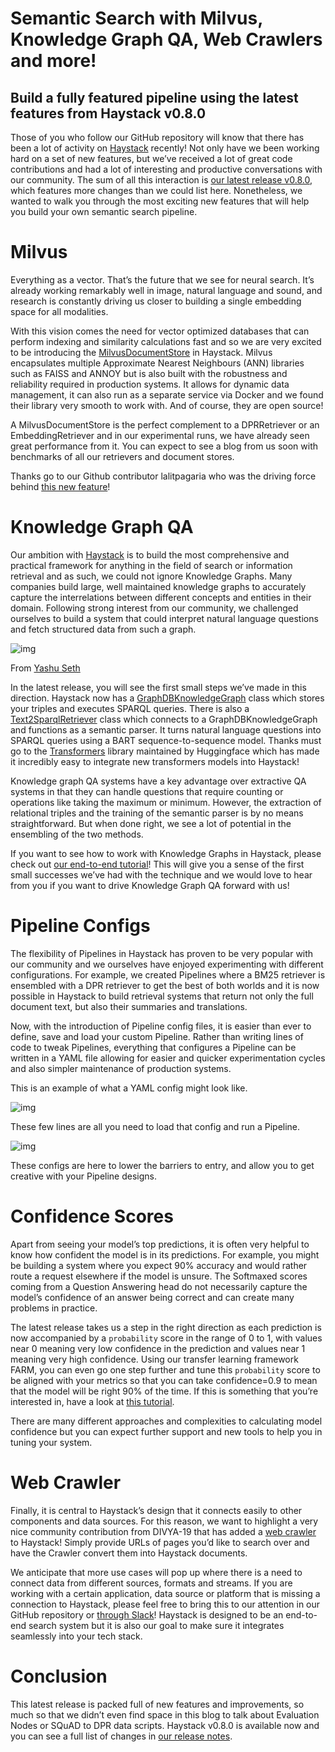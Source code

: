 # Semantic Search with Milvus, Knowledge Graph QA, Web Crawlers and more!

## Build a fully featured pipeline using the latest features from Haystack v0.8.0

Those of you who follow our GitHub repository will know that there has been a lot of activity on [Haystack](https://github.com/deepset-ai/haystack) recently! Not only have we been working hard on a set of new features, but we’ve received a lot of great code contributions and had a lot of interesting and productive conversations with our community. The sum of all this interaction is [our latest release v0.8.0](https://github.com/deepset-ai/haystack/releases/tag/v0.8.0), which features more changes than we could list here. Nonetheless, we wanted to walk you through the most exciting new features that will help you build your own semantic search pipeline.

# Milvus

Everything as a vector. That’s the future that we see for neural search. It’s already working remarkably well in image, natural language and sound, and research is constantly driving us closer to building a single embedding space for all modalities.

With this vision comes the need for vector optimized databases that can perform indexing and similarity calculations fast and so we are very excited to be introducing the [MilvusDocumentStore](https://github.com/deepset-ai/haystack/blob/master/haystack/document_store/milvus.py) in Haystack. Milvus encapsulates multiple Approximate Nearest Neighbours (ANN) libraries such as FAISS and ANNOY but is also built with the robustness and reliability required in production systems. It allows for dynamic data management, it can also run as a separate service via Docker and we found their library very smooth to work with. And of course, they are open source!

A MilvusDocumentStore is the perfect complement to a DPRRetriever or an EmbeddingRetriever and in our experimental runs, we have already seen great performance from it. You can expect to see a blog from us soon with benchmarks of all our retrievers and document stores.

Thanks go to our Github contributor lalitpagaria who was the driving force behind [this new feature](https://github.com/deepset-ai/haystack/pull/771)!

# Knowledge Graph QA

Our ambition with [Haystack](https://www.deepset.ai/haystack) is to build the most comprehensive and practical framework for anything in the field of search or information retrieval and as such, we could not ignore Knowledge Graphs. Many companies build large, well maintained knowledge graphs to accurately capture the interrelations between different concepts and entities in their domain. Following strong interest from our community, we challenged ourselves to build a system that could interpret natural language questions and fetch structured data from such a graph.

![img](https://miro.medium.com/max/1400/0*9yXxJcbus6nV8Xu1)

From [Yashu Seth](https://yashuseth.blog/2019/10/08/introduction-question-answering-knowledge-graphs-kgqa/)

In the latest release, you will see the first small steps we’ve made in this direction. Haystack now has a [GraphDBKnowledgeGraph](https://github.com/deepset-ai/haystack/blob/master/haystack/knowledge_graph/graphdb.py) class which stores your triples and executes SPARQL queries. There is also a [Text2SparqlRetriever](https://github.com/deepset-ai/haystack/blob/master/haystack/graph_retriever/text_to_sparql.py) class which connects to a GraphDBKnowledgeGraph and functions as a semantic parser. It turns natural language questions into SPARQL queries using a BART sequence-to-sequence model. Thanks must go to the [Transformers](https://github.com/huggingface/transformers) library maintained by Huggingface which has made it incredibly easy to integrate new transformers models into Haystack!

Knowledge graph QA systems have a key advantage over extractive QA systems in that they can handle questions that require counting or operations like taking the maximum or minimum. However, the extraction of relational triples and the training of the semantic parser is by no means straightforward. But when done right, we see a lot of potential in the ensembling of the two methods.

If you want to see how to work with Knowledge Graphs in Haystack, please check out [our end-to-end tutorial](https://github.com/deepset-ai/haystack/blob/master/tutorials/Tutorial10_Knowledge_Graph.ipynb)! This will give you a sense of the first small successes we’ve had with the technique and we would love to hear from you if you want to drive Knowledge Graph QA forward with us!

# **Pipeline Configs**

The flexibility of Pipelines in Haystack has proven to be very popular with our community and we ourselves have enjoyed experimenting with different configurations. For example, we created Pipelines where a BM25 retriever is ensembled with a DPR retriever to get the best of both worlds and it is now possible in Haystack to build retrieval systems that return not only the full document text, but also their summaries and translations.

Now, with the introduction of Pipeline config files, it is easier than ever to define, save and load your custom Pipeline. Rather than writing lines of code to tweak Pipelines, everything that configures a Pipeline can be written in a YAML file allowing for easier and quicker experimentation cycles and also simpler maintenance of production systems.

This is an example of what a YAML config might look like.

![img](https://miro.medium.com/max/1400/0*3JVJdCz-rRZXwp8w)

These few lines are all you need to load that config and run a Pipeline.

![img](https://miro.medium.com/max/1400/0*rmSWpVh18Mi3naUF)

These configs are here to lower the barriers to entry, and allow you to get creative with your Pipeline designs.

# Confidence Scores

Apart from seeing your model’s top predictions, it is often very helpful to know how confident the model is in its predictions. For example, you might be building a system where you expect 90% accuracy and would rather route a request elsewhere if the model is unsure. The Softmaxed scores coming from a Question Answering head do not necessarily capture the model’s confidence of an answer being correct and can create many problems in practice.

The latest release takes us a step in the right direction as each prediction is now accompanied by a `probability` score in the range of 0 to 1, with values near 0 meaning very low confidence in the prediction and values near 1 meaning very high confidence. Using our transfer learning framework FARM, you can even go one step further and tune this `probability` score to be aligned with your metrics so that you can take confidence=0.9 to mean that the model will be right 90% of the time. If this is something that you’re interested in, have a look at [this tutorial](https://github.com/deepset-ai/FARM/blob/master/examples/question_answering_confidence.py).

There are many different approaches and complexities to calculating model confidence but you can expect further support and new tools to help you in tuning your system.

# Web Crawler

Finally, it is central to Haystack’s design that it connects easily to other components and data sources. For this reason, we want to highlight a very nice community contribution from DIVYA-19 that has added a [web crawler](https://github.com/deepset-ai/haystack/pull/775) to Haystack! Simply provide URLs of pages you’d like to search over and have the Crawler convert them into Haystack documents.

We anticipate that more use cases will pop up where there is a need to connect data from different sources, formats and streams. If you are working with a certain application, data source or platform that is missing a connection to Haystack, please feel free to bring this to our attention in our GitHub repository or [through Slack](https://haystack.deepset.ai/community/join)! Haystack is designed to be an end-to-end search system but it is also our goal to make sure it integrates seamlessly into your tech stack.

# Conclusion

This latest release is packed full of new features and improvements, so much so that we didn’t even find space in this blog to talk about Evaluation Nodes or SQuAD to DPR data scripts. Haystack v0.8.0 is available now and you can see a full list of changes in [our release notes](https://github.com/deepset-ai/haystack/releases/tag/v0.8.0).
